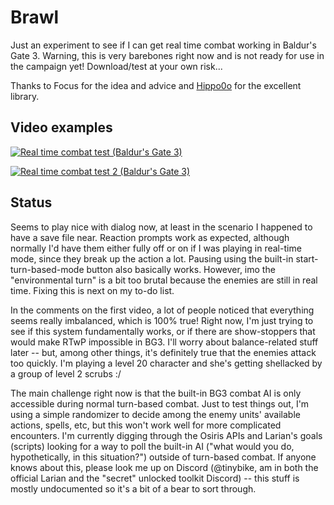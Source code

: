 # Brawl

Just an experiment to see if I can get real time combat working in Baldur's Gate 3.  Warning, this is very barebones right now and is not ready for use in the campaign yet!  Download/test at your own risk...

Thanks to Focus for the idea and advice and [Hippo0o](https://github.com/Hippo0o) for the excellent library.

## Video examples

[![Real time combat test (Baldur's Gate 3)](https://img.youtube.com/vi/nEBW4qIW28c/0.jpg)](https://www.youtube.com/watch?v=nEBW4qIW28c)

[![Real time combat test 2 (Baldur's Gate 3)](https://img.youtube.com/vi/ikxgAcxSv50/0.jpg)](https://www.youtube.com/watch?v=ikxgAcxSv50)

## Status

Seems to play nice with dialog now, at least in the scenario I happened to have a save file near.  Reaction prompts work as expected, although normally I'd have them either fully off or on if I was playing in real-time mode, since they break up the action a lot.  Pausing using the built-in start-turn-based-mode button also basically works.  However, imo the "environmental turn" is a bit too brutal because the enemies are still in real time.  Fixing this is next on my to-do list.

In the comments on the first video, a lot of people noticed that everything seems really imbalanced, which is 100% true!  Right now, I'm just trying to see if this system fundamentally works, or if there are show-stoppers that would make RTwP impossible in BG3.  I'll worry about balance-related stuff later -- but, among other things, it's definitely true that the enemies attack too quickly.  I'm playing a level 20 character and she's getting shellacked by a group of level 2 scrubs :/

The main challenge right now is that the built-in BG3 combat AI is only accessible during normal turn-based combat.  Just to test things out, I'm using a simple randomizer to decide among the enemy units' available actions, spells, etc, but this won't work well for more complicated encounters.  I'm currently digging through the Osiris APIs and Larian's goals (scripts) looking for a way to poll the built-in AI ("what would you do, hypothetically, in this situation?") outside of turn-based combat.  If anyone knows about this, please look me up on Discord (@tinybike, am in both the official Larian and the "secret" unlocked toolkit Discord) -- this stuff is mostly undocumented so it's a bit of a bear to sort through.
